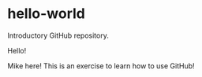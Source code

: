 # hello-world
Introductory GitHub repository.

Hello!

Mike here! This is an exercise to learn how to use GitHub!
